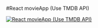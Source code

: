 #React movieApp (Use TMDB API)

[![React movieApp (Use TMDB API)](https://img.youtube.com/vi/FwpUbh_yAXc/0.jpg)](http://www.youtube.com/watch?v=FwpUbh_yAXc)
